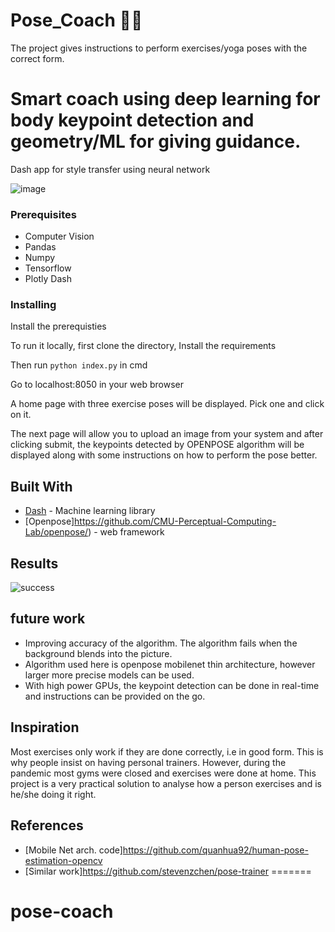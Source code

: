 # Pose_Coach 🤸‍♀️
The project gives instructions to perform exercises/yoga poses with the correct form.


# Smart coach using deep learning for body keypoint detection and geometry/ML for giving guidance.

Dash app for style transfer using neural network

![image](https://github.com/niharika412/pose_coach/blob/master/home.PNG?raw=true)
### Prerequisites

* Computer Vision
* Pandas
* Numpy
* Tensorflow 
* Plotly Dash

### Installing

Install the prerequisties

To run it locally, first clone the directory,
Install the requirements


Then run `python index.py` in cmd

Go to localhost:8050 in your web browser


A home page with three exercise poses will be displayed. Pick one and click on it.

The next page will allow you to upload an image from your system and after clicking submit, the keypoints detected by OPENPOSE algorithm will be displayed along with some instructions on how to perform the pose better.


## Built With

* [Dash](https://plotly.com/dash/) -  Machine learning library
* [Openpose]https://github.com/CMU-Perceptual-Computing-Lab/openpose/) - web framework

## Results
![success](https://github.com/niharika412/pose_coach/blob/master/final.PNG?raw=true)

## future work

* Improving accuracy of the algorithm. The algorithm fails when the background blends into the picture. 
* Algorithm used here is openpose mobilenet thin architecture, however larger more precise models can be used.
* With high power GPUs, the keypoint detection can be done in real-time and instructions can be provided on the go.

## Inspiration

Most exercises only work if they are done correctly, i.e in good form. This is why people insist on having personal trainers. However, during the pandemic most gyms were closed and exercises were done at home. This project is a very practical solution to analyse how a person exercises and is he/she doing it right.


## References

* [Mobile Net arch. code]https://github.com/quanhua92/human-pose-estimation-opencv
* [Similar work]https://github.com/stevenzchen/pose-trainer
=======

# pose-coach
